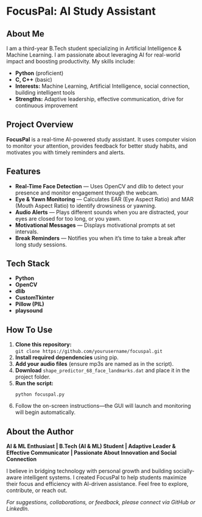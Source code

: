 # FocusPal: AI Study Assistant

## About Me

I am a third-year B.Tech student specializing in Artificial Intelligence & Machine Learning. I am passionate about leveraging AI for real-world impact and boosting productivity. My skills include:

- **Python** (proficient)
- **C, C++** (basic)
- **Interests:** Machine Learning, Artificial Intelligence, social connection, building intelligent tools
- **Strengths:** Adaptive leadership, effective communication, drive for continuous improvement

## Project Overview

**FocusPal** is a real-time AI-powered study assistant. It uses computer vision to monitor your attention, provides feedback for better study habits, and motivates you with timely reminders and alerts.

## Features

- **Real-Time Face Detection** — Uses OpenCV and dlib to detect your presence and monitor engagement through the webcam.
- **Eye & Yawn Monitoring** — Calculates EAR (Eye Aspect Ratio) and MAR (Mouth Aspect Ratio) to identify drowsiness or yawning.
- **Audio Alerts** — Plays different sounds when you are distracted, your eyes are closed for too long, or you yawn.
- **Motivational Messages** — Displays motivational prompts at set intervals.
- **Break Reminders** — Notifies you when it’s time to take a break after long study sessions.

## Tech Stack

- **Python**
- **OpenCV**
- **dlib**
- **CustomTkinter**
- **Pillow (PIL)**
- **playsound**

## How To Use

1. **Clone this repository:**  
   `git clone https://github.com/yourusername/focuspal.git`
2. **Install required dependencies** using pip.
3. **Add your audio files** (ensure mp3s are named as in the script).
4. **Download** `shape_predictor_68_face_landmarks.dat` and place it in the project folder.
5. **Run the script:**
    ```
    python focuspal.py
    ```
6. Follow the on-screen instructions—the GUI will launch and monitoring will begin automatically.

## About the Author

**AI & ML Enthusiast | B.Tech (AI & ML) Student | Adaptive Leader & Effective Communicator | Passionate About Innovation and Social Connection**

I believe in bridging technology with personal growth and building socially-aware intelligent systems. I created FocusPal to help students maximize their focus and efficiency with AI-driven assistance. Feel free to explore, contribute, or reach out.

*For suggestions, collaborations, or feedback, please connect via GitHub or LinkedIn.*
